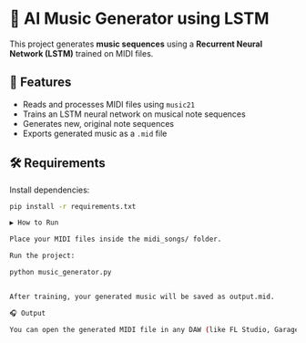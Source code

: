 # 🎵 AI Music Generator using LSTM

This project generates **music sequences** using a **Recurrent Neural Network (LSTM)** trained on MIDI files.

## 🧠 Features
- Reads and processes MIDI files using `music21`
- Trains an LSTM neural network on musical note sequences
- Generates new, original note sequences
- Exports generated music as a `.mid` file

## 🛠️ Requirements
Install dependencies:
```bash
pip install -r requirements.txt

▶️ How to Run

Place your MIDI files inside the midi_songs/ folder.

Run the project:

python music_generator.py


After training, your generated music will be saved as output.mid.

🎧 Output

You can open the generated MIDI file in any DAW (like FL Studio, GarageBand, or LMMS).